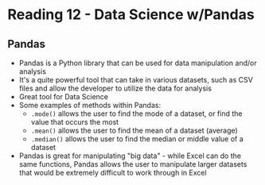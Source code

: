# Reading 12 - Data Science w/Pandas

## Pandas

- Pandas is a Python library that can be used for data manipulation and/or analysis
- It's a quite powerful tool that can take in various datasets, such as CSV files and allow the developer to utilize the data for analysis
- Great tool for Data Science
- Some examples of methods within Pandas:
  - `.mode()` allows the user to find the mode of a dataset, or find the value that occurs the most
  - `.mean()` allows the user to find the mean of a dataset (average)
  - `.median()` allows the user to find the median or middle value of a dataset
- Pandas is great for manipulating "big data" - while Excel can do the same functions, Pandas allows the user to manipulate larger datasets that would be extremely difficult to work through in Excel